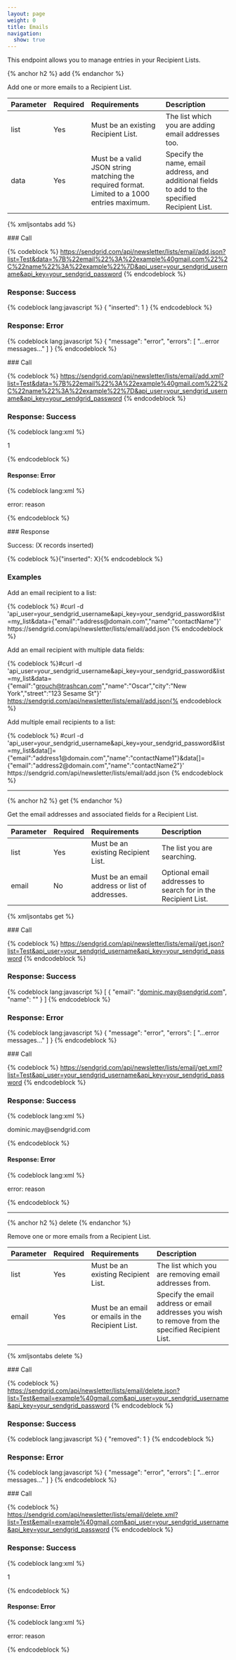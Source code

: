 ```yaml
---
layout: page
weight: 0
title: Emails
navigation:
  show: true
---
```


This endpoint allows you to manage entries in your Recipient Lists.


{% anchor h2 %} add {% endanchor %}


Add one or more emails to a Recipient List.

|Parameter|Required|Requirements|Description|
|:--------|:-------|:-----------|:----------|
|list|Yes|Must be an existing Recipient List.|The list which you are adding email addresses too.|
|data|Yes|Must be a valid JSON string matching the required format. Limited to a 1000 entries maximum.|Specify the name, email address, and additional fields to add to the specified Recipient List.|

{% xmljsontabs add %}

<div markdown="1" class="tab-content">
<div markdown="1" class="tab-pane active" id="add-json">
### Call



{% codeblock %}
https://sendgrid.com/api/newsletter/lists/email/add.json?list=Test&data=%7B%22email%22%3A%22example%40gmail.com%22%2C%22name%22%3A%22example%22%7D&api_user=your_sendgrid_username&api_key=your_sendgrid_password
{% endcodeblock %} 
	<h3>Response: Success</h3>

{% codeblock lang:javascript %}
{
  "inserted": 1
}
{% endcodeblock %}




### Response: Error




{% codeblock lang:javascript %}
{
  "message": "error",
  "errors": [
    "...error messages..."
  ]
}
{% endcodeblock %}




</div>
<div markdown="1" class="tab-pane" id="add-xml">
### Call



{% codeblock %}
https://sendgrid.com/api/newsletter/lists/email/add.xml?list=Test&data=%7B%22email%22%3A%22example%40gmail.com%22%2C%22name%22%3A%22example%22%7D&api_user=your_sendgrid_username&api_key=your_sendgrid_password
{% endcodeblock %}
	<h3>Response: Success</h3>


{% codeblock lang:xml %}
<?xml version="1.0" encoding="ISO-8859-1"?>

<result>
   <inserted>1</inserted>
</result>

{% endcodeblock %}




#### Response: Error




{% codeblock lang:xml %}
<?xml version="1.0" encoding="ISO-8859-1"?>

<result>
   <message>error: reason</message>
</result>

{% endcodeblock %}




</div>
</div>
### Response

Success: (X records inserted)



{% codeblock %}{"inserted": X}{% endcodeblock %}

<h3>Examples</h3>

<p>Add an email recipient to a list:</p>
{% codeblock %}
#curl -d 'api_user=your_sendgrid_username&api_key=your_sendgrid_password&list=my_list&data={"email":"address@domain.com","name":"contactName"}' https://sendgrid.com/api/newsletter/lists/email/add.json
{% endcodeblock %}



Add an email recipient with multiple data fields:



{% codeblock %}#curl -d 'api_user=your_sendgrid_username&api_key=your_sendgrid_password&list=my_list&data={"email":"grouch@trashcan.com","name":"Oscar","city":"New York","street":"123 Sesame St"}' https://sendgrid.com/api/newsletter/lists/email/add.json{% endcodeblock %}

<p>Add multiple email recipients to a list:</p>
{% codeblock %}
#curl -d 'api_user=your_sendgrid_username&api_key=your_sendgrid_password&list=my_list&data[]={"email":"address1@domain.com","name":"contactName1"}&data[]={"email":"address2@domain.com","name":"contactName2"}' https://sendgrid.com/api/newsletter/lists/email/add.json
{% endcodeblock %}



* * * * *


{% anchor h2 %} get {% endanchor %}


Get the email addresses and associated fields for a Recipient List.

|Parameter|Required|Requirements|Description|
|:--------|:-------|:-----------|:----------|
|list|Yes|Must be an existing Recipient List.|The list you are searching.|
|email|No|Must be an email address or list of addresses.|Optional email addresses to search for in the Recipient List.|

{% xmljsontabs get %}

<div markdown="1" class="tab-content">
<div markdown="1" class="tab-pane active" id="get-json">
### Call



{% codeblock %}
https://sendgrid.com/api/newsletter/lists/email/get.json?list=Test&api_user=your_sendgrid_username&api_key=your_sendgrid_password
{% endcodeblock %} 
	<h3>Response: Success</h3>

{% codeblock lang:javascript %}
[
  {
    "email": "dominic.may@sendgrid.com",
    "name": ""
  }
]
{% endcodeblock %}




### Response: Error




{% codeblock lang:javascript %}
{
  "message": "error",
  "errors": [
    "...error messages..."
  ]
}
{% endcodeblock %}




</div>
<div markdown="1" class="tab-pane" id="get-xml">
### Call



{% codeblock %}
https://sendgrid.com/api/newsletter/lists/email/get.xml?list=Test&api_user=your_sendgrid_username&api_key=your_sendgrid_password
{% endcodeblock %}
	<h3>Response: Success</h3>


{% codeblock lang:xml %}
<?xml version="1.0" encoding="ISO-8859-1"?>

<emails>
   <email>
      <email>dominic.may@sendgrid.com</email>
      <name>
    </name>
   </email>
</emails>

{% endcodeblock %}




#### Response: Error




{% codeblock lang:xml %}
<?xml version="1.0" encoding="ISO-8859-1"?>

<result>
   <message>error: reason</message>
</result>

{% endcodeblock %}




</div>
</div>

* * * * *


{% anchor h2 %} delete {% endanchor %}


Remove one or more emails from a Recipient List.

|Parameter|Required|Requirements|Description|
|:--------|:-------|:-----------|:----------|
|list|Yes|Must be an existing Recipient List.|The list which you are removing email addresses from.|
|email|Yes|Must be an email or emails in the Recipient List.|Specify the email address or email addresses you wish to remove from the specified Recipient List.|

{% xmljsontabs delete %}

<div markdown="1" class="tab-content">
<div markdown="1" class="tab-pane active" id="delete-json">
### Call



{% codeblock %}
https://sendgrid.com/api/newsletter/lists/email/delete.json?list=Test&email=example%40gmail.com&api_user=your_sendgrid_username&api_key=your_sendgrid_password
{% endcodeblock %} 
	<h3>Response: Success</h3>

{% codeblock lang:javascript %}
{
  "removed": 1
}
{% endcodeblock %}




### Response: Error




{% codeblock lang:javascript %}
{
  "message": "error",
  "errors": [
    "...error messages..."
  ]
}
{% endcodeblock %}




</div>
<div markdown="1" class="tab-pane" id="delete-xml">
### Call



{% codeblock %}
https://sendgrid.com/api/newsletter/lists/email/delete.xml?list=Test&email=example%40gmail.com&api_user=your_sendgrid_username&api_key=your_sendgrid_password
{% endcodeblock %}
	<h3>Response: Success</h3>


{% codeblock lang:xml %}
<?xml version="1.0" encoding="ISO-8859-1"?>

<result>
   <removed>1</removed>
</result>

{% endcodeblock %}




#### Response: Error




{% codeblock lang:xml %}
<?xml version="1.0" encoding="ISO-8859-1"?>

<result>
   <message>error: reason</message>
</result>

{% endcodeblock %}




</div>
</div>

